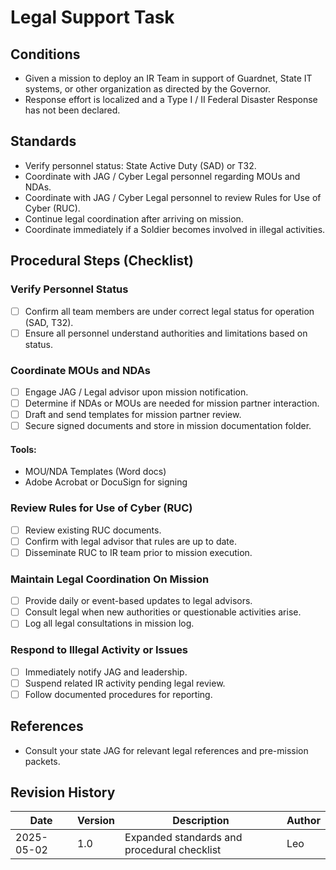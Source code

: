 # Legal Support Task

## Conditions

- Given a mission to deploy an IR Team in support of Guardnet, State IT systems, or other organization as directed by the Governor.
- Response effort is localized and a Type I / II Federal Disaster Response has not been declared.

## Standards

- Verify personnel status: State Active Duty (SAD) or T32.
- Coordinate with JAG / Cyber Legal personnel regarding MOUs and NDAs.
- Coordinate with JAG / Cyber Legal personnel to review Rules for Use of Cyber (RUC).
- Continue legal coordination after arriving on mission.
- Coordinate immediately if a Soldier becomes involved in illegal activities.

## Procedural Steps (Checklist)

### Verify Personnel Status

- [ ] Confirm all team members are under correct legal status for operation (SAD, T32).
- [ ] Ensure all personnel understand authorities and limitations based on status.

### Coordinate MOUs and NDAs

- [ ] Engage JAG / Legal advisor upon mission notification.
- [ ] Determine if NDAs or MOUs are needed for mission partner interaction.
- [ ] Draft and send templates for mission partner review.
- [ ] Secure signed documents and store in mission documentation folder.

#### Tools:
- MOU/NDA Templates (Word docs)
- Adobe Acrobat or DocuSign for signing

### Review Rules for Use of Cyber (RUC)

- [ ] Review existing RUC documents.
- [ ] Confirm with legal advisor that rules are up to date.
- [ ] Disseminate RUC to IR team prior to mission execution.

### Maintain Legal Coordination On Mission

- [ ] Provide daily or event-based updates to legal advisors.
- [ ] Consult legal when new authorities or questionable activities arise.
- [ ] Log all legal consultations in mission log.

### Respond to Illegal Activity or Issues

- [ ] Immediately notify JAG and leadership.
- [ ] Suspend related IR activity pending legal review.
- [ ] Follow documented procedures for reporting.

## References

- Consult your state JAG for relevant legal references and pre-mission packets.

## Revision History

| Date | Version | Description | Author |
|------|---------|-------------|--------|
| 2025-05-02 | 1.0 | Expanded standards and procedural checklist | Leo |
